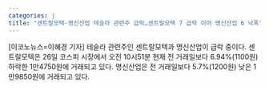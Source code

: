 ```yaml
---
categories: j
title: "센트랄모텍·명신산업 테슬라 관련주 급락…센트랄모텍 7 급락 이어 명신산업 6 낙폭"
---
```

[이코노뉴스=이혜경 기자] 테슬라 관련주인 센트랄모텍과 명신산업이 급락 중이다. 센트랄모텍은 26일 코스피 시장에서 오전 10시51분 현재 전 거래일보다 6.94%(1100원) 하락한 1만4750원에 거래되고 있다. 명신산업은 전 거래일보다 5.7%(1200원) 낮은 1만9850원에 거래되고 있다.